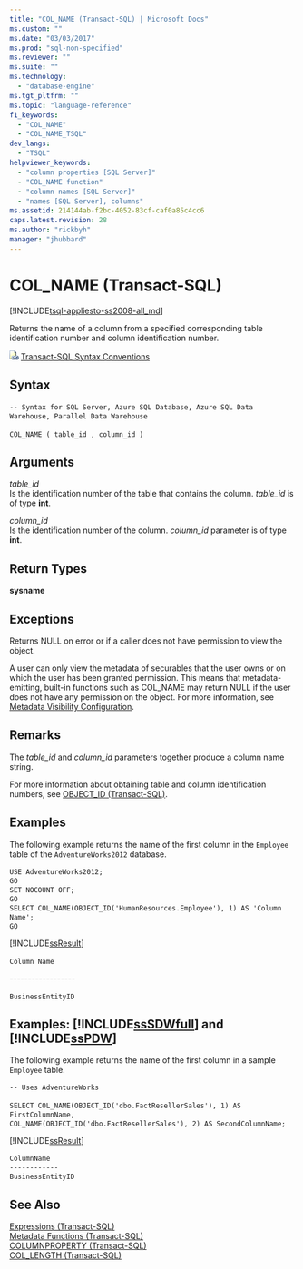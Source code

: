 ```yaml
---
title: "COL_NAME (Transact-SQL) | Microsoft Docs"
ms.custom: ""
ms.date: "03/03/2017"
ms.prod: "sql-non-specified"
ms.reviewer: ""
ms.suite: ""
ms.technology: 
  - "database-engine"
ms.tgt_pltfrm: ""
ms.topic: "language-reference"
f1_keywords: 
  - "COL_NAME"
  - "COL_NAME_TSQL"
dev_langs: 
  - "TSQL"
helpviewer_keywords: 
  - "column properties [SQL Server]"
  - "COL_NAME function"
  - "column names [SQL Server]"
  - "names [SQL Server], columns"
ms.assetid: 214144ab-f2bc-4052-83cf-caf0a85c4cc6
caps.latest.revision: 28
ms.author: "rickbyh"
manager: "jhubbard"
---
```

# COL_NAME (Transact-SQL)
[!INCLUDE[tsql-appliesto-ss2008-all_md](../../database-engine/configure/windows/includes/tsql-appliesto-ss2008-all-md.md)]

  Returns the name of a column from a specified corresponding table identification number and column identification number.  
  
 ![Topic link icon](../../database-engine/configure/windows/media/topic-link.gif "Topic link icon") [Transact-SQL Syntax Conventions](../../t-sql/language-elements/transact-sql-syntax-conventions-transact-sql.md)  
  
## Syntax  
  
```  
-- Syntax for SQL Server, Azure SQL Database, Azure SQL Data Warehouse, Parallel Data Warehouse  
  
COL_NAME ( table_id , column_id )  
```  
  
## Arguments  
 *table_id*  
 Is the identification number of the table that contains the column. *table_id* is of type **int**.  
  
 *column_id*  
 Is the identification number of the column. *column_id* parameter is of type **int**.  
  
## Return Types  
 **sysname**  
  
## Exceptions  
 Returns NULL on error or if a caller does not have permission to view the object.  
  
 A user can only view the metadata of securables that the user owns or on which the user has been granted permission. This means that metadata-emitting, built-in functions such as COL_NAME may return NULL if the user does not have any permission on the object. For more information, see [Metadata Visibility Configuration](../../relational-databases/security/metadata-visibility-configuration.md).  
  
## Remarks  
 The *table_id* and *column_id* parameters together produce a column name string.  
  
 For more information about obtaining table and column identification numbers, see [OBJECT_ID &#40;Transact-SQL&#41;](../../t-sql/functions/object-id-transact-sql.md).  
  
## Examples  
 The following example returns the name of the first column in the `Employee` table of the `AdventureWorks2012` database.  
  
```  
USE AdventureWorks2012;  
GO  
SET NOCOUNT OFF;  
GO  
SELECT COL_NAME(OBJECT_ID('HumanResources.Employee'), 1) AS 'Column Name';  
GO  
```  
  
 [!INCLUDE[ssResult](../../relational-databases/includes/ssresult-md.md)]  
  
 `Column Name`  
  
 -----------------\-  
  
 `BusinessEntityID`  
  
## Examples: [!INCLUDE[ssSDWfull](../../relational-databases/reference/system-catalog-views/includes/sssdwfull-md.md)] and [!INCLUDE[ssPDW](../../database-engine/configure/windows/includes/sspdw-md.md)]  
 The following example returns the name of the first column in a sample `Employee` table.  
  
```  
-- Uses AdventureWorks  
  
SELECT COL_NAME(OBJECT_ID('dbo.FactResellerSales'), 1) AS FirstColumnName,  
COL_NAME(OBJECT_ID('dbo.FactResellerSales'), 2) AS SecondColumnName;  
```  
  
 [!INCLUDE[ssResult](../../relational-databases/includes/ssresult-md.md)]  
  
```  
ColumnName          
------------   
BusinessEntityID  
```  
  
## See Also  
 [Expressions &#40;Transact-SQL&#41;](../../t-sql/language-elements/expressions-transact-sql.md)   
 [Metadata Functions &#40;Transact-SQL&#41;](../../t-sql/functions/metadata-functions-transact-sql.md)   
 [COLUMNPROPERTY &#40;Transact-SQL&#41;](../../t-sql/functions/columnproperty-transact-sql.md)   
 [COL_LENGTH &#40;Transact-SQL&#41;](../../t-sql/functions/col-length-transact-sql.md)  
  
  

